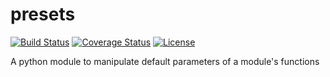 # presets
[![Build Status](https://travis-ci.org/bmcfee/presets.svg?branch=master)](https://travis-ci.org/bmcfee/presets)
[![Coverage Status](https://coveralls.io/repos/bmcfee/presets/badge.svg?branch=master&service=github)](https://coveralls.io/github/bmcfee/presets?branch=master)
[![License](https://img.shields.io/github/license/bmcfee/presets.svg)]()

A python module to manipulate default parameters of a module's functions
